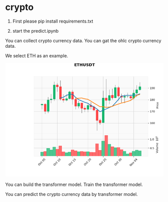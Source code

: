 # crypto

1. First please pip install requirements.txt

2. start the predict.ipynb

You can collect crypto currency data. You can gat the ohlc crypto currency data.

We select ETH as an example.

![image](https://github.com/sinker048/crypto/blob/main/ETH.png)

You can build the transformer model. Train the transformer model.

You can predict the crypto currency data by transformer model.